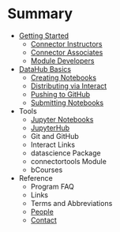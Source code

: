# Summary

* [Getting Started](README.md)
  * [Connector Instructors](/getting-started/instructors.md)
  * [Connector Associates](/getting-started/connector-associates.md)
  * [Module Developers](/getting-started/module-developers.md)
* [DataHub Basics](datahub-basics.md)
  * [Creating Notebooks](/datahub-basics/creating-notebooks.md)
  * [Distributing via Interact](/datahub-basics/distributing-via-interact.md)
  * [Pushing to GitHub](/datahub-basics/pushing-to-github.md)
  * [Submitting Notebooks](/datahub-basics/submitting-notebooks.md)
* Tools
  * [Jupyter Notebooks](jupyter-notebooks.md)
  * [JupyterHub](jupyterhub.md)
  * Git and GitHub
  * Interact Links
  * datascience Package
  * connectortools Module
  * bCourses
* Reference
  * Program FAQ
  * Links
  * Terms and Abbreviations
  * [People](/reference/people.md)
  * [Contact](/reference/contact.md)



